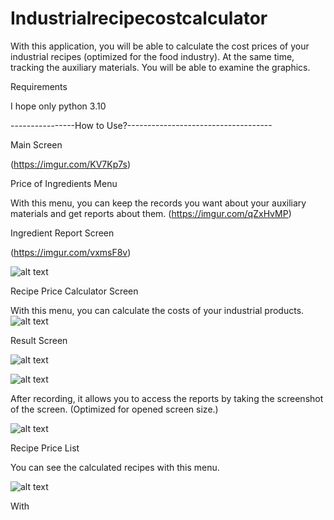# Industrialrecipecostcalculator
 With this application, you will be able to calculate the cost prices of your industrial recipes (optimized for the food industry). At the same time, tracking the auxiliary materials. You will be able to examine the graphics.

Requirements

I hope only python 3.10

----------------How to Use?------------------------------------


Main Screen

(https://imgur.com/KV7Kp7s)

Price of Ingredients Menu

With this menu, you can keep the records you want about your auxiliary materials and get reports about them.
(https://imgur.com/qZxHvMP)

Ingredient Report Screen


(https://imgur.com/vxmsF8v)

![alt text](https://imgur.com/sw0wnCd)


Recipe Price Calculator Screen

With this menu, you can calculate the costs of your industrial products.
![alt text](https://imgur.com/Un1wvN3)

Result Screen

![alt text](https://imgur.com/t3TOA2c)

![alt text](https://imgur.com/DZxhdhV)

After recording, it allows you to access the reports by taking the screenshot of the screen. (Optimized for opened screen size.)

![alt text](https://imgur.com/TPoXBvE)

Recipe Price List

You can see the calculated recipes with this menu.

![alt text](https://imgur.com/q7VsAlT)

With 


